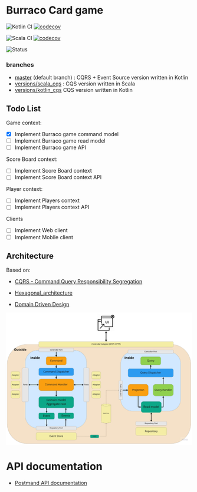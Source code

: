 # Burraco Card game
![Kotlin CI](https://github.com/abaddon/burraco/workflows/Kotlin%20CI/badge.svg?branch=master_kotlin&event=push) [![codecov](https://codecov.io/gh/abaddon/burraco/branch/master_kotlin/graph/badge.svg?token=I5MUK1OLTQ)](https://codecov.io/gh/abaddon/burraco/branch/master_kotlin) 

![Scala CI](https://github.com/abaddon/burraco/workflows/Scala%20CI/badge.svg?branch=master&event=push) [![codecov](https://codecov.io/gh/abaddon/burraco/branch/master/graph/badge.svg?token=I5MUK1OLTQ)](https://codecov.io/gh/abaddon/burraco) 

![Status](https://img.shields.io/static/v1?label=Status&message=Work%20In%20Progess&color=yellow)

### branches
- [master](https://github.com/abaddon/burraco/tree/master) (default branch) : CQRS + Event Source version written in Kotlin
- [versions/scala_cqs](https://github.com/abaddon/burraco/tree/versions/scala_cqs) : CQS version written in Scala
- [versions/kotlin_cqs](https://github.com/abaddon/burraco/tree/versions/kotlin_cqs) CQS version written in Kotlin

## Todo List
Game context:
- [x] Implement Burraco game command model
- [ ] Implement Burraco game read model
- [ ] Implement Burraco game API

Score Board context:
- [ ] Implement Score Board context
- [ ] Implement Score Board context API

Player context:
- [ ] Implement Players context
- [ ] Implement Players context API

Clients
- [ ] Implement Web client
- [ ] Implement Mobile client

## Architecture
Based on:
* [CQRS - Command Query Responsibility Segregation](https://martinfowler.com/bliki/CQRS.html)

* [Hexagonal_architecture](https://en.wikipedia.org/wiki/Hexagonal_architecture_(software))
* [Domain Driven Design](https://martinfowler.com/tags/domain%20driven%20design.html)

![architecture schema](./docs/architecture-cqrs.jpg)

# API documentation
- [Postmand API documentation](https://documenter.getpostman.com/view/11592805/T1DpCxrz?version=latest)
